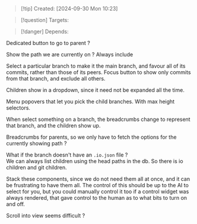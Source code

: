
>[!tip] Created: [2024-09-30 Mon 10:23]

>[!question] Targets: 

>[!danger] Depends: 

Dedicated button to go to parent ?

Show the path we are currently on ?
Always include 

Select a particular branch to make it the main branch, and favour all of its commits, rather than those of its peers.
Focus button to show only commits from that branch, and exclude all others.

Children show in a dropdown, since it need not be expanded all the time.


Menu popovers that let you pick the child branches.  With max height selectors.

When select something on a branch, the breadcrumbs change to represent that branch, and the children show up.

Breadcrumbs for parents, so we only have to fetch the options for the currently showing path ?

What if the branch doesn't have an `.io.json` file ?  
We can always list children using the head paths in the db.
So there is io children and git children.

Stack these components, since we do not need them all at once, and it can be frustrating to have them all.
The control of this should be up to the AI to select for you, but you could manually control it too if a control widget was always rendered, that gave control to the human as to what bits to turn on and off.

Scroll into view seems difficult ?